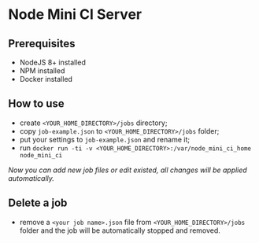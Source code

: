 # Node Mini CI Server

## Prerequisites
* NodeJS 8+ installed
* NPM installed
* Docker installed

## How to use
 - create `<YOUR_HOME_DIRECTORY>/jobs` directory;
 - copy `job-example.json` to `<YOUR_HOME_DIRECTORY>/jobs` folder;
 - put your settings to `job-example.json` and rename it;
 - run `docker run -ti -v <YOUR_HOME_DIRECTORY>:/var/node_mini_ci_home node_mini_ci`

*Now you can add new job files or edit existed, all changes will be applied automatically.*

## Delete a job
 - remove a `<your job name>.json` file from `<YOUR_HOME_DIRECTORY>/jobs` folder and the job will be automatically stopped and removed.

